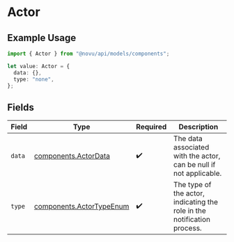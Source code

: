 # Actor

## Example Usage

```typescript
import { Actor } from "@novu/api/models/components";

let value: Actor = {
  data: {},
  type: "none",
};
```

## Fields

| Field                                                                   | Type                                                                    | Required                                                                | Description                                                             |
| ----------------------------------------------------------------------- | ----------------------------------------------------------------------- | ----------------------------------------------------------------------- | ----------------------------------------------------------------------- |
| `data`                                                                  | [components.ActorData](../../models/components/actordata.md)            | :heavy_check_mark:                                                      | The data associated with the actor, can be null if not applicable.      |
| `type`                                                                  | [components.ActorTypeEnum](../../models/components/actortypeenum.md)    | :heavy_check_mark:                                                      | The type of the actor, indicating the role in the notification process. |